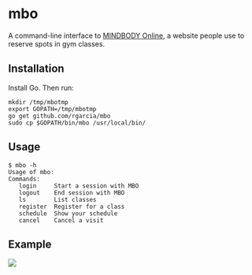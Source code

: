 # mbo

A command-line interface to [MINDBODY Online](https://clients.mindbodyonline.com), a website people use to reserve spots in gym classes.

## Installation

Install Go. Then run:

```
mkdir /tmp/mbotmp
export GOPATH=/tmp/mbotmp
go get github.com/rgarcia/mbo
sudo cp $GOPATH/bin/mbo /usr/local/bin/
```

## Usage

```
$ mbo -h
Usage of mbo:
Commands:
   login     Start a session with MBO
   logout    End session with MBO
   ls        List classes
   register  Register for a class
   schedule  Show your schedule
   cancel    Cancel a visit
```

## Example

![](https://raw.github.com/rgarcia/mbo/master/mbo.gif)

